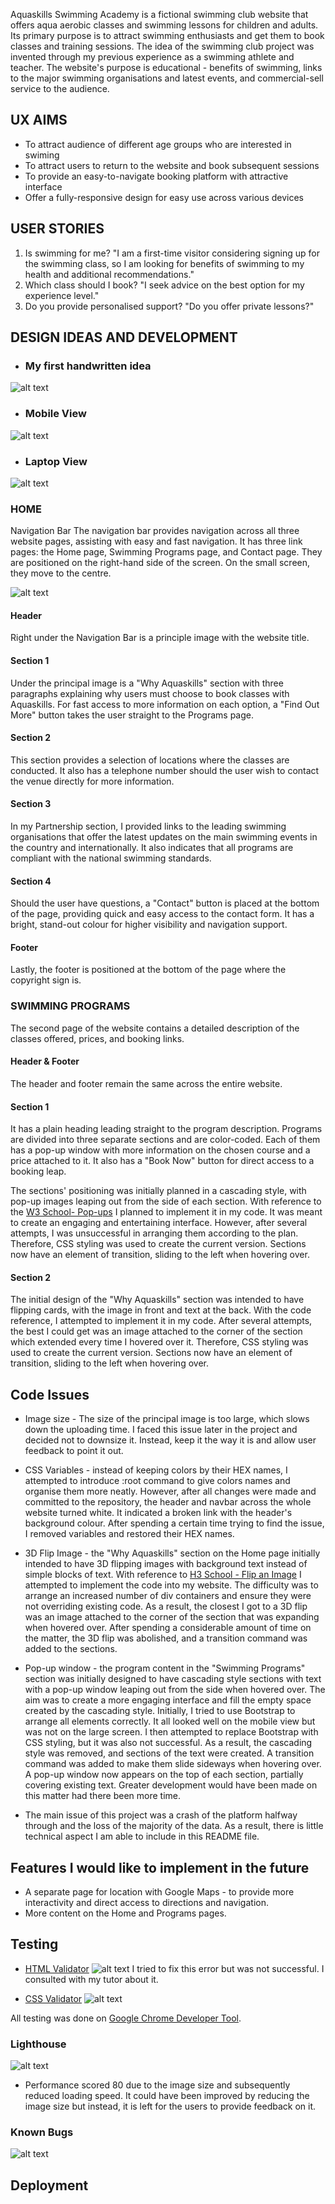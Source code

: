 Aquaskills Swimming Academy is a fictional swimming club website that offers aqua aerobic classes and swimming lessons for children and adults. Its primary purpose is to attract swimming enthusiasts and get them to book classes and training sessions. The idea of the swimming club project was invented through my previous experience as a swimming athlete and teacher. The website's purpose is educational - benefits of swimming, links to the major swimming organisations and latest events, and commercial-sell service to the audience.

## UX AIMS

- To attract audience of different age groups who are interested in swiming 
- To attract users to return to the website and book subsequent sessions
- To provide an easy-to-navigate booking platform with attractive interface
- Offer a fully-responsive design for easy use across various devices

## USER STORIES

  1. Is swimming for me? "I am a first-time visitor considering signing up for the swimming class, so I am looking for benefits of swimming to my health and additional recommendations."
  2. Which class should I book? "I seek advice on the best option for my experience level."
  3. Do you provide personalised support? "Do you offer private lessons?"

 
## DESIGN IDEAS AND DEVELOPMENT 
  * ### My first handwritten idea 
 ![alt text](https://github.com/hh859/swimming-club/blob/main/assets/CSS/Documents/Initial%20Design.jpeg)
  * ### Mobile View
 ![alt text](https://github.com/hh859/swimming-club/blob/main/assets/CSS/Documents/Mobile%20View.png)
  * ### Laptop View
 ![alt text](https://github.com/hh859/swimming-club/blob/main/assets/CSS/Documents/Principal%20Image.png)
 
### HOME
Navigation Bar
The navigation bar provides navigation across all three website pages, assisting with easy and fast navigation. It has three link pages: the Home page, Swimming Programs page, and Contact page. They are positioned on the right-hand side of the screen. On the small screen, they move to the centre. 

![alt text](https://github.com/hh859/swimming-club/blob/main/assets/CSS/Documents/Nav%20Bar%20.png)

#### Header 
Right under the Navigation Bar is a principle image with the website title. 

#### Section 1
Under the principal image is a "Why Aquaskills" section with three paragraphs explaining why users must choose to book classes with Aquaskills. For fast access to more information on each option, a "Find Out More" button takes the user straight to the Programs page.

#### Section 2 
This section provides a selection of locations where the classes are conducted. It also has a telephone number should the user wish to contact the venue directly for more information.

#### Section 3 
In my Partnership section, I provided links to the leading swimming organisations that offer the latest updates on the main swimming events in the country and internationally. It also indicates that all programs are compliant with the national swimming standards. 

#### Section 4
Should the user have questions, a "Contact" button is placed at the bottom of the page, providing quick and easy access to the contact form. It has a bright, stand-out colour for higher visibility and navigation support.

#### Footer
Lastly, the footer is positioned at the bottom of the page where the copyright sign is. 


### SWIMMING PROGRAMS 
The second page of the website contains a detailed description of the classes offered, prices, and booking links.

#### Header & Footer
The header and footer remain the same across the entire website. 

#### Section 1
It has a plain heading leading straight to the program description. Programs are divided into three separate sections and are color-coded. Each of them has a pop-up window with more information on the chosen course and a price attached to it. It also has a "Book Now" button for direct access to a booking leap.

The sections' positioning was initially planned in a cascading style, with pop-up images leaping out from the side of each section. With reference to the [W3 School- Pop-ups](https://www.w3schools.com/howto/howto_js_popup.asp) I planned to implement it in my code. It was meant to create an engaging and entertaining interface. However, after several attempts, I was unsuccessful in arranging them according to the plan. Therefore, CSS styling was used to create the current version. 
Sections now have an element of transition, sliding to the left when hovering over. 

#### Section 2
The initial design of the "Why Aquaskills" section was intended to have flipping cards, with the image in front and text at the back. With the code reference, I attempted to implement it in my code. After several attempts, the best I could get was an image attached to the corner of the section which extended every time I hovered over it. Therefore, CSS styling was used to create the current version. 
Sections now have an element of transition, sliding to the left when hovering over. 

## Code Issues 
  * Image size - The size of the principal image is too large, which slows down the uploading time. I faced this issue later in the project and decided not to downsize it. Instead, keep it the way it is and allow user feedback to point it out.
    
  * CSS Variables - instead of keeping colors by their HEX names, I attempted to introduce :root command to give colors names and organise them more neatly. However, after all changes were made and committed to the repository, the header and navbar across the whole website turned white. It indicated a broken link with the header's background colour. After spending a certain time trying to find the issue, I removed variables and restored their HEX names.

  * 3D Flip Image - the "Why Aquaskills" section on the Home page initially intended to have 3D flipping images with background text instead of simple blocks of text. With reference to [H3 School - Flip an Image](https://www.w3schools.com/howto/howto_css_flip_image.asp) I attempted to implement the code into my website. The difficulty was to arrange an increased number of div containers and ensure they were not overriding existing code. As a result, the closest I got to a 3D flip was an image attached to the corner of the section that was expanding when hovered over. After spending a considerable amount of time on the matter, the 3D flip was abolished, and a transition command was added to the sections.

  * Pop-up window - the program content in the "Swimming Programs" section was initially designed to have cascading style sections with text with a pop-up window leaping out from the side when hovered over. The aim was to create a more engaging interface and fill the empty space created by the cascading style. Initially, I tried to use Bootstrap to arrange all elements correctly. It all looked well on the mobile view but was not on the large screen. I then attempted to replace Bootstrap with CSS styling, but it was also not successful. As a result, the cascading style was removed, and sections of the text were created. A transition command was added to make them slide sideways when hovering over.
    A pop-up window now appears on the top of each section, partially covering existing text. Greater development would have been made on this matter had there been more time.
    
  * The main issue of this project was a crash of the platform halfway through and the loss of the majority of the data. As a result, there is little technical aspect I am able to include in this README file.

## Features I would like to implement in the future 
  * A separate page for location with Google Maps - to provide more interactivity and direct access to directions and navigation.
  * More content on the Home and Programs pages. 

## Testing 
 * [HTML Validator](https://validator.w3.org)
![alt text](https://github.com/hh859/swimming-club/blob/main/assets/CSS/Documents/HTML%20validator.png)
I tried to fix this error but was not successful. I consulted with my tutor about it. 

* [CSS Validator](https://validator.w3.org)
![alt text](https://github.com/hh859/swimming-club/blob/main/assets/CSS/Documents/CSS%20Validator.png)

All testing was done on [Google Chrome Developer Tool](https://developer.chrome.com/docs/devtools/). 

### Lighthouse 
![alt text](https://github.com/hh859/swimming-club/blob/main/assets/CSS/Documents/Lighthouse.png)
* Performance scored 80 due to the image size and subsequently reduced loading speed. It could have been improved by reducing the image size but instead, it is left for the users to provide feedback on it. 

### Known Bugs
![alt text](https://github.com/hh859/swimming-club/blob/main/assets/CSS/Documents/Bug.png)

## Deployment 



